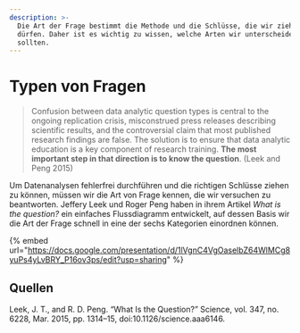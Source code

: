 ```yaml
---
description: >-
  Die Art der Frage bestimmt die Methode und die Schlüsse, die wir ziehen
  dürfen. Daher ist es wichtig zu wissen, welche Arten wir unterscheiden
  sollten.
---
```


# Typen von Fragen



> Confusion between data analytic question types is central to the ongoing replication crisis, misconstrued press releases describing scientific results, and the controversial claim that most published research findings are false. The solution is to ensure that data analytic education is a key component of research training. **The most important step in that direction is to know the question**. (Leek and Peng 2015)

Um Datenanalysen fehlerfrei durchführen und die richtigen Schlüsse ziehen zu können, müssen wir die Art von Frage kennen, die wir versuchen zu beantworten. Jeffery Leek und Roger Peng haben in ihrem Artikel _What is the question?_ ein einfaches Flussdiagramm entwickelt, auf dessen Basis wir die Art der Frage schnell in eine der sechs Kategorien einordnen können.

{% embed url="https://docs.google.com/presentation/d/1lVgnC4VgOaselbZ64WlMCg8yuPs4yLvBRY_P16ov3ps/edit?usp=sharing" %}

## Quellen

Leek, J. T., and R. D. Peng. “What Is the Question?” Science, vol. 347, no. 6228, Mar. 2015, pp. 1314–15, doi:10.1126/science.aaa6146.
